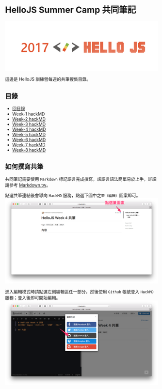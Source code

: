 # HelloJS Summer Camp 共同筆記

![](/img/hellojs.png)

這邊是 HelloJS 訓練營每週的共筆搜集目錄。

## 目錄
- [回目錄](../)
- [Week-1 hackMD](https://hackmd.io/s/r1Qzre9Vb)
- [Week-2 hackMD](https://hackmd.io/s/r1qiHlq4b)
- [Week-3 hackMD](https://hackmd.io/s/r1ebUe9NW)
- [Week-4 hackMD](https://hackmd.io/s/S1q7Llc4-)
- [Week-5 hackMD](https://hackmd.io/s/B11qOgc4-)
- [Week-6 hackMD](https://hackmd.io/s/Skoi_ecVb)
- [Week-7 hackMD](https://hackmd.io/s/Sks2_ecVZ)
- [Week-8 hackMD](https://hackmd.io/s/BkpPFgc4-)

## 如何撰寫共筆

共同筆記需要使用 `Markdown` 標記語言完成撰寫，該語言語法簡單易於上手，詳細請參考 [Markdown.tw](http://markdown.tw/)。

點選共筆連結後會導向 `HackMD` 服務，點選下圖中之`筆（編輯）`圖案即可。
![](./img/hackmd-2.png)

進入編輯模式時請點選左側編輯區任一部分，然後使用 `Github` 帳號登入 `HackMD` 服務；登入後即可開始編輯。
![](./img/hackmd-1.png)